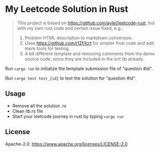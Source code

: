 # My Leetcode Solution in Rust

> This project is based on <https://github.com/aylei/leetcode-rust>, but with my own rust code and certain issue fixed, e.g.:
> 
> 1. Problem HTML description to markdown conversion.
> 2. Uses <https://github.com/r12f/lcrt> for simpler final code and add more tools for testing.
> 3. A bit different template and removing comments from the demo source code, since they are included in the lcrt lib already.

Run `cargo run` to initialize the template submission file of "question #id".

Run `cargo test test_{id}` to test the solution for "question #id".

## Usage

* Remove all the solution .rs
* Clean lib.rs file
* Start your leetcode journey in rust by typing `cargo run`

## License

Apache-2.0: <https://www.apache.org/licenses/LICENSE-2.0>